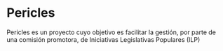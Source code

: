 # Pericles
Pericles es un proyecto cuyo objetivo es facilitar la gestión, por parte de una comisión promotora, de Iniciativas Legislativas Populares (ILP) 
